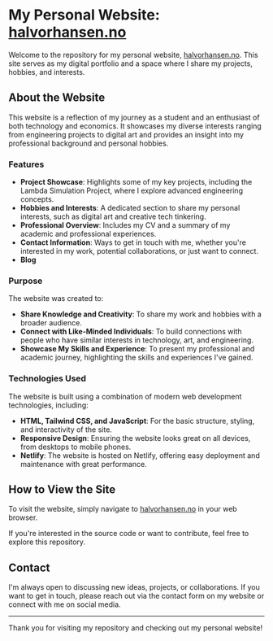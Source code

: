 # My Personal Website: [halvorhansen.no](https://halvorhansen.no)

Welcome to the repository for my personal website, [halvorhansen.no](https://halvorhansen.no). This site serves as my digital portfolio and a space where I share my projects, hobbies, and interests.

## About the Website

This website is a reflection of my journey as a student and an enthusiast of both technology and economics. It showcases my diverse interests ranging from engineering projects to digital art and provides an insight into my professional background and personal hobbies.

### Features

- **Project Showcase**: Highlights some of my key projects, including the Lambda Simulation Project, where I explore advanced engineering concepts.
- **Hobbies and Interests**: A dedicated section to share my personal interests, such as digital art and creative tech tinkering.
- **Professional Overview**: Includes my CV and a summary of my academic and professional experiences.
- **Contact Information**: Ways to get in touch with me, whether you're interested in my work, potential collaborations, or just want to connect.
- **Blog**

### Purpose

The website was created to:

- **Share Knowledge and Creativity**: To share my work and hobbies with a broader audience.
- **Connect with Like-Minded Individuals**: To build connections with people who have similar interests in technology, art, and engineering.
- **Showcase My Skills and Experience**: To present my professional and academic journey, highlighting the skills and experiences I've gained.

### Technologies Used

The website is built using a combination of modern web development technologies, including:

- **HTML, Tailwind CSS, and JavaScript**: For the basic structure, styling, and interactivity of the site.
- **Responsive Design**: Ensuring the website looks great on all devices, from desktops to mobile phones.
- **Netlify**: The website is hosted on Netlify, offering easy deployment and maintenance with great performance.

## How to View the Site

To visit the website, simply navigate to [halvorhansen.no](https://halvorhansen.no) in your web browser.

If you're interested in the source code or want to contribute, feel free to explore this repository.

## Contact

I'm always open to discussing new ideas, projects, or collaborations. If you want to get in touch, please reach out via the contact form on my website or connect with me on social media.

---

Thank you for visiting my repository and checking out my personal website!
